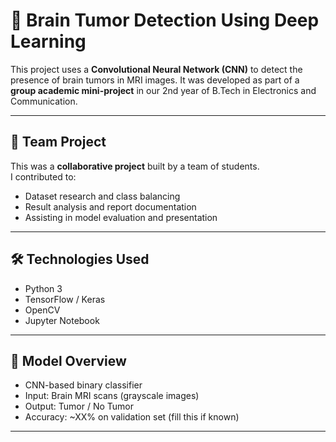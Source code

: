 # 🧠 Brain Tumor Detection Using Deep Learning

This project uses a **Convolutional Neural Network (CNN)** to detect the presence of brain tumors in MRI images. It was developed as part of a **group academic mini-project** in our 2nd year of B.Tech in Electronics and Communication.

---

## 👥 Team Project

This was a **collaborative project** built by a team of students.  
I contributed to:

- Dataset research and class balancing  
- Result analysis and report documentation  
- Assisting in model evaluation and presentation

---

## 🛠️ Technologies Used

- Python 3  
- TensorFlow / Keras  
- OpenCV  
- Jupyter Notebook

---

## 🧪 Model Overview

- CNN-based binary classifier  
- Input: Brain MRI scans (grayscale images)  
- Output: Tumor / No Tumor  
- Accuracy: ~XX% on validation set (fill this if known)

---
